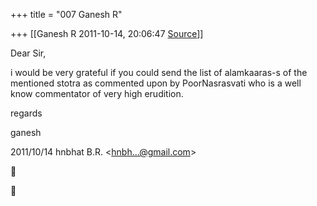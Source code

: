+++
title = "007 Ganesh R"

+++
[[Ganesh R	2011-10-14, 20:06:47 [Source](https://groups.google.com/g/bvparishat/c/SqyQLM5zTPQ)]]



Dear Sir,  
  
i would be very grateful if you could send the list of alamkaaras-s of the mentioned stotra as commented upon by PoorNasrasvati who is a well know commentator of very high erudition.  
  
regards  
  
ganesh  
  

2011/10/14 hnbhat B.R. \<[hnbh...@gmail.com]()\>  





